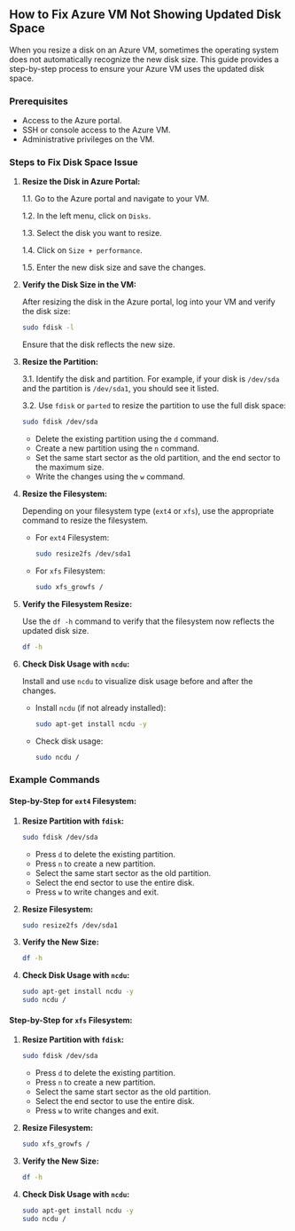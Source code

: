 ## How to Fix Azure VM Not Showing Updated Disk Space

When you resize a disk on an Azure VM, sometimes the operating system does not automatically recognize the new disk size. This guide provides a step-by-step process to ensure your Azure VM uses the updated disk space.

### Prerequisites

- Access to the Azure portal.
- SSH or console access to the Azure VM.
- Administrative privileges on the VM.

### Steps to Fix Disk Space Issue

1. **Resize the Disk in Azure Portal:**

   1.1. Go to the Azure portal and navigate to your VM.

   1.2. In the left menu, click on `Disks`.

   1.3. Select the disk you want to resize.

   1.4. Click on `Size + performance`.

   1.5. Enter the new disk size and save the changes.

2. **Verify the Disk Size in the VM:**

   After resizing the disk in the Azure portal, log into your VM and verify the disk size:

   ```sh
   sudo fdisk -l
   ```

   Ensure that the disk reflects the new size.

3. **Resize the Partition:**

   3.1. Identify the disk and partition. For example, if your disk is `/dev/sda` and the partition is `/dev/sda1`, you should see it listed.

   3.2. Use `fdisk` or `parted` to resize the partition to use the full disk space:

   ```sh
   sudo fdisk /dev/sda
   ```

   - Delete the existing partition using the `d` command.
   - Create a new partition using the `n` command.
   - Set the same start sector as the old partition, and the end sector to the maximum size.
   - Write the changes using the `w` command.

4. **Resize the Filesystem:**

   Depending on your filesystem type (`ext4` or `xfs`), use the appropriate command to resize the filesystem.

   - For `ext4` Filesystem:

     ```sh
     sudo resize2fs /dev/sda1
     ```

   - For `xfs` Filesystem:

     ```sh
     sudo xfs_growfs /
     ```

5. **Verify the Filesystem Resize:**

   Use the `df -h` command to verify that the filesystem now reflects the updated disk size.

   ```sh
   df -h
   ```

6. **Check Disk Usage with `ncdu`:**

   Install and use `ncdu` to visualize disk usage before and after the changes.

   - Install `ncdu` (if not already installed):

     ```sh
     sudo apt-get install ncdu -y
     ```

   - Check disk usage:

     ```sh
     sudo ncdu /
     ```

### Example Commands

#### Step-by-Step for `ext4` Filesystem:

1. **Resize Partition with `fdisk`:**

   ```sh
   sudo fdisk /dev/sda
   ```

   - Press `d` to delete the existing partition.
   - Press `n` to create a new partition.
   - Select the same start sector as the old partition.
   - Select the end sector to use the entire disk.
   - Press `w` to write changes and exit.

2. **Resize Filesystem:**

   ```sh
   sudo resize2fs /dev/sda1
   ```

3. **Verify the New Size:**

   ```sh
   df -h
   ```

4. **Check Disk Usage with `ncdu`:**

   ```sh
   sudo apt-get install ncdu -y
   sudo ncdu /
   ```

#### Step-by-Step for `xfs` Filesystem:

1. **Resize Partition with `fdisk`:**

   ```sh
   sudo fdisk /dev/sda
   ```

   - Press `d` to delete the existing partition.
   - Press `n` to create a new partition.
   - Select the same start sector as the old partition.
   - Select the end sector to use the entire disk.
   - Press `w` to write changes and exit.

2. **Resize Filesystem:**

   ```sh
   sudo xfs_growfs /
   ```

3. **Verify the New Size:**

   ```sh
   df -h
   ```

4. **Check Disk Usage with `ncdu`:**

   ```sh
   sudo apt-get install ncdu -y
   sudo ncdu /
   ```
